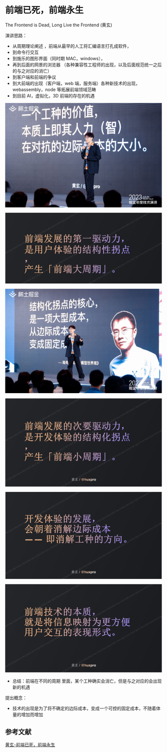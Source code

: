 # 前端已死，前端永生

The Frontend is Dead, Long Live the Frontend (黄玄)

演讲思路：

- 从周期理论阐述 ，前端从最早的人工将汇编语言打孔成软件，
- 到命令行交互
- 到施乐的图形界面（同时期 MAC，windows），
- 再到后面的网景的浏览器 （各种兼容性工程师的出现，以及后面规范统一之后的与之对应的消亡）
- 到客户端和前端的争议
- 到大前端的出现（客户端，web 端，服务端）各种新技术的出现，webassembly，node 等拓展前端领域范畴
- 到目前 AI，虚拟化，3D 前端的存在的机遇

![Alt text](./imgs/工种的价值.png)

![Alt text](./imgs/前端大周期.png)

![Alt text](./imgs/结构化拐点.png)

![Alt text](./imgs/前端小周期.png)

![Alt text](./imgs/消除工种.png)

![Alt text](./imgs/前端本质.png)

- 总结：前端在不同的周期 里面，某个工种确实会消亡，但是与之对应的会出现新的机遇

提出概念：

- 技术的出现是为了将不确定的边际成本，变成一个可控的固定成本，不随着体量的增加而增加

## 参考文献

[黄玄-前端已死，前端永生](./files/黄玄-前端已死，前端永生-掘金.pdf)
